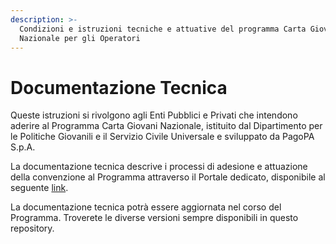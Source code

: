 ```yaml
---
description: >-
  Condizioni e istruzioni tecniche e attuative del programma Carta Giovani
  Nazionale per gli Operatori
---
```


# Documentazione Tecnica

Queste istruzioni si rivolgono agli Enti Pubblici e Privati che intendono aderire al Programma Carta Giovani Nazionale, istituito dal Dipartimento per le Politiche Giovanili e il Servizio Civile Universale e sviluppato da PagoPA S.p.A.

La documentazione tecnica descrive i processi di adesione e attuazione della convenzione al Programma attraverso il Portale dedicato, disponibile al seguente [link](https://portal.cgnonboardingportal.pagopa.it/).

La documentazione tecnica potrà essere aggiornata nel corso del Programma. Troverete le diverse versioni sempre disponibili in questo repository.
